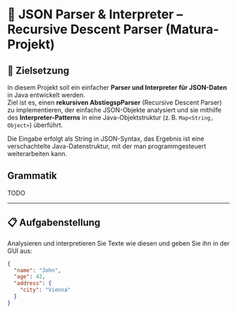 # 🧩 JSON Parser & Interpreter – Recursive Descent Parser (Matura-Projekt)

## 🎯 Zielsetzung

In diesem Projekt soll ein einfacher **Parser und Interpreter für JSON-Daten** in Java entwickelt werden.  
Ziel ist es, einen **rekursiven AbstiegspParser** (Recursive Descent Parser) zu implementieren, der einfache JSON-Objekte analysiert und sie mithilfe des **Interpreter-Patterns** in eine Java-Objektstruktur (z. B. `Map<String, Object>`) überführt.

Die Eingabe erfolgt als String in JSON-Syntax, das Ergebnis ist eine verschachtelte Java-Datenstruktur, mit der man programmgesteuert weiterarbeiten kann.

## Grammatik 

TODO


---


## 📋 Aufgabenstellung

Analysieren und interpretieren Sie Texte wie diesen und geben Sie ihn in der GUI aus:

```json
{
  "name": "John",
  "age": 42,
  "address": {
    "city": "Vienna"
  }
}
